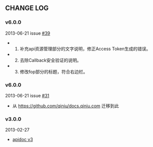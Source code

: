 ## CHANGE LOG

### v6.0.0

2013-06-21 issue [#39](https://github.com/qiniu/apidoc/pull/39)

- 1. 补充api资源管理部分的文字说明，修正Access Token生成的错误。
- 2. 去除Callback安全验证的说明。
- 3. 修改fop部分的标题，符合右边栏。

### v6.0.0

2013-06-21 issue [#31](https://github.com/qiniu/apidoc/pull/31)

- 从 https://github.com/qiniu/docs.qiniu.com 迁移到此


### v3.0.0

2013-02-27

- [apidoc v3](http://docs.qiniutek.com/v3/api/)

